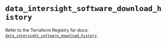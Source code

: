 # `data_intersight_software_download_history`

Refer to the Terraform Registry for docs: [`data_intersight_software_download_history`](https://registry.terraform.io/providers/ciscodevnet/intersight/1.0.71/docs/data-sources/software_download_history).
